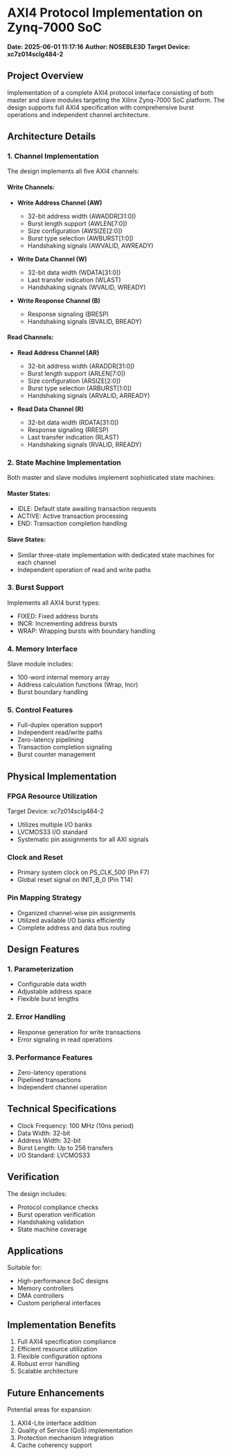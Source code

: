 # AXI4 Protocol Implementation on Zynq-7000 SoC
**Date: 2025-06-01 11:17:16**
**Author: NOSEBLE3D**
**Target Device: xc7z014sclg484-2**

## Project Overview
Implementation of a complete AXI4 protocol interface consisting of both master and slave modules targeting the Xilinx Zynq-7000 SoC platform. The design supports full AXI4 specification with comprehensive burst operations and independent channel architecture.

## Architecture Details

### 1. Channel Implementation
The design implements all five AXI4 channels:

#### Write Channels:
- **Write Address Channel (AW)**
  - 32-bit address width (AWADDR[31:0])
  - Burst length support (AWLEN[7:0])
  - Size configuration (AWSIZE[2:0])
  - Burst type selection (AWBURST[1:0])
  - Handshaking signals (AWVALID, AWREADY)

- **Write Data Channel (W)**
  - 32-bit data width (WDATA[31:0])
  - Last transfer indication (WLAST)
  - Handshaking signals (WVALID, WREADY)

- **Write Response Channel (B)**
  - Response signaling (BRESP)
  - Handshaking signals (BVALID, BREADY)

#### Read Channels:
- **Read Address Channel (AR)**
  - 32-bit address width (ARADDR[31:0])
  - Burst length support (ARLEN[7:0])
  - Size configuration (ARSIZE[2:0])
  - Burst type selection (ARBURST[1:0])
  - Handshaking signals (ARVALID, ARREADY)

- **Read Data Channel (R)**
  - 32-bit data width (RDATA[31:0])
  - Response signaling (RRESP)
  - Last transfer indication (RLAST)
  - Handshaking signals (RVALID, RREADY)

### 2. State Machine Implementation
Both master and slave modules implement sophisticated state machines:

#### Master States:
- IDLE: Default state awaiting transaction requests
- ACTIVE: Active transaction processing
- END: Transaction completion handling

#### Slave States:
- Similar three-state implementation with dedicated state machines for each channel
- Independent operation of read and write paths

### 3. Burst Support
Implements all AXI4 burst types:
- FIXED: Fixed address bursts
- INCR: Incrementing address bursts
- WRAP: Wrapping bursts with boundary handling

### 4. Memory Interface
Slave module includes:
- 100-word internal memory array
- Address calculation functions (Wrap, Incr)
- Burst boundary handling

### 5. Control Features
- Full-duplex operation support
- Independent read/write paths
- Zero-latency pipelining
- Transaction completion signaling
- Burst counter management

## Physical Implementation

### FPGA Resource Utilization
Target Device: xc7z014sclg484-2
- Utilizes multiple I/O banks
- LVCMOS33 I/O standard
- Systematic pin assignments for all AXI signals

### Clock and Reset
- Primary system clock on PS_CLK_500 (Pin F7)
- Global reset signal on INIT_B_0 (Pin T14)

### Pin Mapping Strategy
- Organized channel-wise pin assignments
- Utilized available I/O banks efficiently
- Complete address and data bus routing

## Design Features

### 1. Parameterization
- Configurable data width
- Adjustable address space
- Flexible burst lengths

### 2. Error Handling
- Response generation for write transactions
- Error signaling in read operations

### 3. Performance Features
- Zero-latency operations
- Pipelined transactions
- Independent channel operation

## Technical Specifications
- Clock Frequency: 100 MHz (10ns period)
- Data Width: 32-bit
- Address Width: 32-bit
- Burst Length: Up to 256 transfers
- I/O Standard: LVCMOS33

## Verification
The design includes:
- Protocol compliance checks
- Burst operation verification
- Handshaking validation
- State machine coverage

## Applications
Suitable for:
- High-performance SoC designs
- Memory controllers
- DMA controllers
- Custom peripheral interfaces

## Implementation Benefits
1. Full AXI4 specification compliance
2. Efficient resource utilization
3. Flexible configuration options
4. Robust error handling
5. Scalable architecture

## Future Enhancements
Potential areas for expansion:
1. AXI4-Lite interface addition
2. Quality of Service (QoS) implementation
3. Protection mechanism integration
4. Cache coherency support
